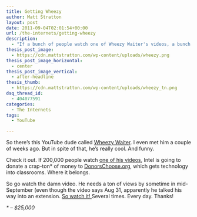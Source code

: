 ```yaml
---
title: Getting Wheezy
author: Matt Stratton
layout: post
date: 2011-09-04T02:01:54+00:00
url: /the-internets/getting-wheezy
description:
  - "If a bunch of people watch one of Wheezy Waiter's videos, a bunch of kids get cool technology in their classroom from Intel. So watch the video. The link is in this blog post."
thesis_post_image:
  - https://cdn.mattstratton.com/wp-content/uploads/wheezy.png
thesis_post_image_horizontal:
  - center
thesis_post_image_vertical:
  - after-headline
thesis_thumb:
  - https://cdn.mattstratton.com/wp-content/uploads/wheezy_tn.png
dsq_thread_id:
  - 404077591
categories:
  - The Internets
tags:
  - YouTube

---
```

So there&#8217;s this YouTube dude called <a href="https://www.youtube.com/user/wheezywaiter" target="_blank">Wheezy Waiter</a>. I even met him a couple of weeks ago. But in spite of that, he&#8217;s really cool. And funny.

Check it out. If 200,000 people watch <a href="https://www.amazon.com/b/?ie=UTF8&node=565122" target="_blank">one of his videos</a>, Intel is going to donate a crap-ton* of money to <a href="https://donorschoose.org/" target="_blank">DonorsChoose.org</a>, which gets technology into classrooms. Where it belongs.

So go watch the damn video. He needs a ton of views by sometime in mid-September (even though the video says Aug 31, apparently he talked his way into an extension. <a href="https://www.amazon.com/b/?ie=UTF8&node=565122" target="_blank">So watch it! </a>Several times. Every day. Thanks!

_* &#8211; $25,000_